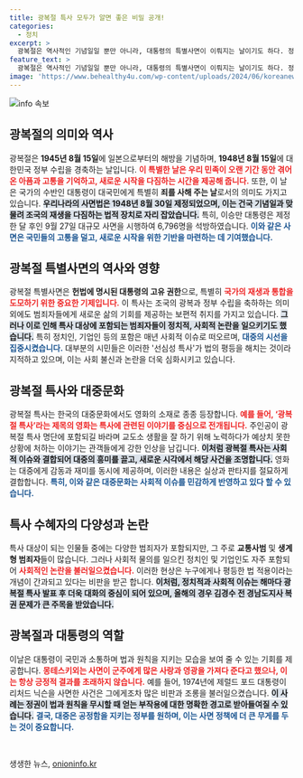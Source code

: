 ```yaml
---
title: 광복절 특사 모두가 알면 좋은 비밀 공개!
categories:
  - 정치
excerpt: >
  광복절은 역사적인 기념일일 뿐만 아니라, 대통령의 특별사면이 이뤄지는 날이기도 하다. 정치인과 기업인들의 ‘선심성 특사’ 논란이 매년 이어지는 사이, 올해는 김경수 전 경남도지사의 복권 문제로 정치권이 시끄럽다. 이 복잡한 현실 속에서, 사면의 진정한 의미를 다시 되새겨보자.
feature_text: >
  광복절은 역사적인 기념일일 뿐만 아니라, 대통령의 특별사면이 이뤄지는 날이기도 하다. 정치인과 기업인들의 ‘선심성 특사’ 논란이 매년 이어지는 사이, 올해는 김경수 전 경남도지사의 복권 문제로 정치권이 시끄럽다. 이 복잡한 현실 속에서, 사면의 진정한 의미를 다시 되새겨보자.
image: 'https://www.behealthy4u.com/wp-content/uploads/2024/06/koreanews.jpg'
---
```


<p><img src="https://www.behealthy4u.com/wp-content/uploads/2024/06/koreanews.jpg" alt="info 속보" /></p>

<h2 data-ke-size="size26">광복절의 의미와 역사</h2>

<p data-ke-size="size16">광복절은 <b>1945년 8월 15일</b>에 일본으로부터의 해방을 기념하며, <b>1948년 8월 15일</b>에 대한민국 정부 수립을 경축하는 날입니다. <b><span style="color: #ee2323;">이 특별한 날은 우리 민족이 오랜 기간 동안 겪어온 아픔과 고통을 기억하고, 새로운 시작을 다짐하는 시간을 제공해 줍니다.</span></b> 또한, 이 날은 국가의 수반인 대통령이 대국민에게 특별히 <b>죄를 사해 주는 날</b>로서의 의미도 가지고 있습니다. <b><span style="background-color: #21538527;">우리나라의 사면법은 1948년 8월 30일 제정되었으며, 이는 건국 기념일과 맞물려 조국의 재생을 다짐하는 법적 장치로 자리 잡았습니다.</span></b> 특히, 이승만 대통령은 제정 한 달 후인 9월 27일 대규모 사면을 시행하여 6,796명을 석방하였습니다. <b><span style="color: #1a5490;">이와 같은 사면은 국민들의 고통을 덜고, 새로운 시작을 위한 기반을 마련하는 데 기여했습니다.</span></b></p>

<h2 data-ke-size="size26">광복절 특별사면의 역사와 영향</h2>

<p data-ke-size="size16">광복절 특별사면은 <b>헌법에 명시된 대통령의 고유 권한</b>으로, 특별히 <b><span style="color: #ee2323;">국가의 재생과 통합을 도모하기 위한 중요한 기제입니다.</span></b> 이 특사는 조국의 광복과 정부 수립을 축하하는 의미 외에도 범죄자들에게 새로운 삶의 기회를 제공하는 보편적 취지를 가지고 있습니다. <b><span style="background-color: #21538527;">그러나 이로 인해 특사 대상에 포함되는 범죄자들이 정치적, 사회적 논란을 일으키기도 했습니다.</span></b> 특히 정치인, 기업인 등의 포함은 매년 사회적 이슈로 떠오르며, <b><span style="color: #1a5490;">대중의 시선을 집중시켰습니다.</span></b> 대부분의 시민들은 이러한 '선심성 특사'가 법의 평등을 해치는 것이라 지적하고 있으며, 이는 사회 불신과 논란을 더욱 심화시키고 있습니다.</p>

<h2 data-ke-size="size26">광복절 특사와 대중문화</h2>

<p data-ke-size="size16">광복절 특사는 한국의 대중문화에서도 영화의 소재로 종종 등장합니다. <b><span style="color: #ee2323;">예를 들어, ‘광복절 특사’라는 제목의 영화는 특사에 관련된 이야기를 중심으로 전개됩니다.</span></b> 주인공이 광복절 특사 명단에 포함되길 바라며 교도소 생활을 잘 하기 위해 노력하다가 예상치 못한 상황에 처하는 이야기는 관객들에게 강한 인상을 남깁니다. <b><span style="background-color: #21538527;">이처럼 광복절 특사는 사회적 이슈와 결합되어 대중의 흥미를 끌고, 새로운 시각에서 해당 사건을 조명합니다.</span></b> 영화는 대중에게 감동과 재미를 동시에 제공하며, 이러한 내용은 실상과 판타지를 절묘하게 결합합니다. <b><span style="color: #1a5490;">특히, 이와 같은 대중문화는 사회적 이슈를 민감하게 반영하고 있다 할 수 있습니다.</span></b></p>

<h2 data-ke-size="size26">특사 수혜자의 다양성과 논란</h2>

<p data-ke-size="size16">특사 대상이 되는 인물들 중에는 다양한 범죄자가 포함되지만, 그 주로 <b>교통사범</b> 및 <b>생계형 범죄자</b>들이 많습니다. 그러나 사회적 물의를 일으킨 정치인 및 기업인도 자주 포함되어 <b><span style="color: #ee2323;">사회적인 논란을 불러일으켰습니다.</span></b> 이러한 현상은 누구에게나 평등한 법 적용이라는 개념이 간과되고 있다는 비판을 받곤 합니다. <b><span style="background-color: #21538527;">이처럼, 정치적과 사회적 이슈는 해마다 광복절 특사 발표 후 더욱 대화의 중심이 되어 있으며, 올해의 경우 김경수 전 경남도지사 복권 문제가 큰 주목을 받았습니다.</span></b></p>

<h2 data-ke-size="size26">광복절과 대통령의 역할</h2>

<p data-ke-size="size16">이날은 대통령이 국민과 소통하며 법과 원칙을 지키는 모습을 보여 줄 수 있는 기회를 제공합니다. <b><span style="color: #ee2323;">몽테스키외는 사면이 군주에게 많은 사랑과 영광을 가져다 준다고 했으나, 이는 항상 긍정적 결과를 초래하지 않습니다.</span></b> 예를 들어, 1974년에 제럴드 포드 대통령이 리처드 닉슨을 사면한 사건은 그에게조차 많은 비판과 조롱을 불러일으켰습니다. <b><span style="background-color: #21538527;">이 사례는 정권이 법과 원칙을 무시할 때 얻는 부작용에 대한 명확한 경고로 받아들여질 수 있습니다.</span></b> <b><span style="color: #1a5490;">결국, 대중은 공정함을 지키는 정부를 원하며, 이는 사면 정책에 더 큰 무게를 두는 것이 중요합니다.</span></b></p>

<p data-ke-size="size16">&nbsp;</p>
생생한 뉴스, <a href="https://onioninfo.kr" rel="dofollow">onioninfo.kr</a>


